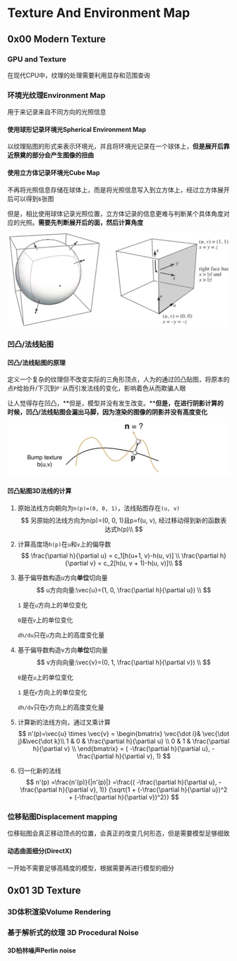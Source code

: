 # Texture And Environment Map

## 0x00 Modern Texture

### GPU and Texture

在现代CPU中，纹理的处理需要利用显存和范围查询

### 环境光纹理Environment Map

用于来记录来自不同方向的光照信息

#### 使用球形记录环境光Spherical Environment Map

以纹理贴图的形式来表示环境光，并且将环境光记录在一个球体上，**但是展开后靠近祭奠的部分会产生图像的扭曲**

#### 使用立方体记录环境光Cube Map

不再将光照信息存储在球体上，而是将光照信息写入到立方体上，经过立方体展开后可以得到`6`张图

但是，相比使用球体记录光照位置，立方体记录的信息更难与判断某个具体角度对应的光照。**需要先判断展开后的面，然后计算角度**

![image-20241218192034605](./assets/image-20241218192034605.png)



### 凹凸/法线贴图

#### 凹凸/法线贴图的原理

定义一个复杂的纹理但不改变实际的三角形顶点，人为的通过凹凸贴图，将原本的点`P`给抬升/下沉到`P'`从而引发法线的变化，影响着色从而欺骗人眼

让人觉得存在凹凸，**但是，模型并没有发生改变。****但是，在进行阴影计算的时候，凹凸/法线贴图会漏出马脚，因为渲染的图像的阴影并没有高度变化**

![image-20241218200103983](./assets/image-20241218200103983.png)



#### 凹凸贴图3D法线的计算

1. 原始法线方向朝向为`n(p)=(0, 0, 1)`，法线贴图存在`(u, v)`
   $$
   另原始的法线方向为n(p)=(0, 0, 1)且p=f(u, v), 经过移动得到新的函数表达式h(p)\\
   $$

   

2. 计算高度场`h(p)`在`u`和`v`上的偏导数
   $$
   \frac{\partial h}{\partial u} = c_1[h(u+1, v)-h(u, v)] \\
   \frac{\partial h}{\partial v} = c_2[h(u, v + 1)-h(u, v)]\\
   $$

   

3. 基于偏导数构造𝑢方向**单位**切向量
   $$
   u方向向量:\vec{u}=(1, 0, \frac{\partial h}{\partial u}) \\
   $$


   `1` 是在`𝑢`方向上的单位变化

   `0`是在`𝑣`上的单位变化

   `dh/du`只在`𝑢`方向上的高度变化量

   

4. 基于偏导数构造v方向**单位**切向量
   $$
   v方向向量:\vec{v}=(0, 1, \frac{\partial h}{\partial v}) \\
   $$


   `0`是在`𝑢`上的单位变化

   `1` 是在`𝑣`方向上的单位变化

   `dh/dv`只在`𝑣`方向上的高度变化量

   

5. 计算新的法线方向，通过叉乘计算
   $$
   n'(p)=\vec{u} \times \vec{v} = 
   \begin{bmatrix}
   \vec{\dot i}& \vec{\dot j}&\vec{\dot k}\\ 
   1 & 0 & \frac{\partial h}{\partial u} \\
   0 & 1 & \frac{\partial h}{\partial v} \\
   \end{bmatrix} = 
   ( -\frac{\partial h}{\partial u}, -\frac{\partial h}{\partial v}, 1)
   $$

   

6. 归一化新的法线
   $$
   n'(p)
   =\frac{n'(p)}{|n'(p)|}
   =\frac{( -\frac{\partial h}{\partial u}, -\frac{\partial h}{\partial v}, 1)}
   {\sqrt{1 + (-\frac{\partial h}{\partial u})^2 + (-\frac{\partial h}{\partial v})^2}}
   $$




### 位移贴图Displacement mapping

位移贴图会真正移动顶点的位置，会真正的改变几何形态，但是需要模型足够细致



#### 动态曲面细分(DirectX)

一开始不需要足够高精度的模型，根据需要再进行模型的细分



## 0x01 3D Texture

### 3D体积渲染Volume Rendering

### 基于解析式的纹理 3D Procedural Noise

#### 3D柏林噪声Perlin noise



